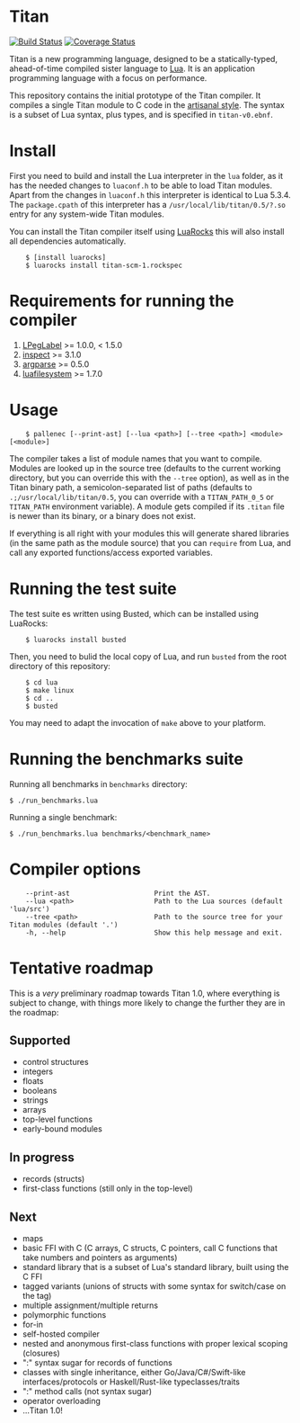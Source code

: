# Titan
[![Build Status](https://travis-ci.org/titan-lang/titan.svg?branch=master)](https://travis-ci.org/titan-lang/titan)
[![Coverage Status](https://codecov.io/gh/titan-lang/titan/coverage.svg?branch=master)](https://codecov.io/gh/titan-lang/titan/branch/master)

Titan is a new programming language, designed to be a statically-typed,
ahead-of-time compiled sister language to [Lua](http://www.lua.org). It is an
application programming language with a focus on performance.

This repository contains the initial prototype
of the Titan compiler. It compiles a single Titan module
to C code in the [artisanal style](https://github.com/titan-lang/artisanal-titan).
The syntax is a subset of Lua syntax, plus types, and is specified in `titan-v0.ebnf`.

# Install

First you need to build and install the Lua interpreter in the `lua` folder, 
as it has the needed changes to `luaconf.h` to be able to load Titan modules. 
Apart from the changes in `luaconf.h` this interpreter is identical to Lua 5.3.4.
The `package.cpath` of this interpreter has a `/usr/local/lib/titan/0.5/?.so`
entry for any system-wide Titan modules.

You can install the Titan compiler itself using  [LuaRocks](http://luarocks.org)
this will also install all dependencies automatically.

        $ [install luarocks]
        $ luarocks install titan-scm-1.rockspec


# Requirements for running the compiler

1. [LPegLabel](https://github.com/sqmedeiros/lpeglabel) >= 1.0.0, < 1.5.0
2. [inspect](https://github.com/kikito/inspect.lua) >= 3.1.0
3. [argparse](https://github.com/mpeterv/argparse) >= 0.5.0
4. [luafilesystem](https://github.com/keplerproject/luafilesystem) >= 1.7.0

# Usage

        $ pallenec [--print-ast] [--lua <path>] [--tree <path>] <module> [<module>]

The compiler takes a list of module names that you want to compile. Modules
are looked up in the source tree (defaults to the current working directory,
but you can override this with the `--tree` option), as well as in the Titan
binary path, a semicolon-separated list of paths 
(defaults to `.;/usr/local/lib/titan/0.5`, you can override with a `TITAN_PATH_0_5`
or `TITAN_PATH` environment variable). A module gets compiled if its `.titan` file
is newer than its binary, or a binary does not exist.

If everything is all right with your modules this will generate shared libraries
(in the same path as the module source) that you can `require` from Lua, and
call any exported functions/access exported variables.

# Running the test suite

The test suite es written using Busted, which can be installed using LuaRocks:

        $ luarocks install busted

Then, you need to bulid the local copy of Lua, and run `busted` from the root directory
of this repository:

        $ cd lua
        $ make linux
        $ cd ..
        $ busted

You may need to adapt the invocation of `make` above to your platform.

# Running the benchmarks suite

Running all benchmarks in `benchmarks` directory:

	$ ./run_benchmarks.lua

Running a single benchmark:

	$ ./run_benchmarks.lua benchmarks/<benchmark_name>

# Compiler options

        --print-ast                     Print the AST.
        --lua <path>                    Path to the Lua sources (default 'lua/src')
        --tree <path>                   Path to the source tree for your Titan modules (default '.')
        -h, --help                      Show this help message and exit.
        
# Tentative roadmap

This is a *very* preliminary roadmap towards Titan 1.0, where everything is
subject to change, with things more likely to change the further
they are in the roadmap:

## Supported

* control structures
* integers
* floats
* booleans
* strings
* arrays
* top-level functions
* early-bound modules

## In progress

* records (structs)
* first-class functions (still only in the top-level)

## Next

* maps
* basic FFI with C (C arrays, C structs, C pointers, call C functions that take numbers and pointers as arguments)
* standard library that is a subset of Lua's standard library, built using the C FFI
* tagged variants (unions of structs with some syntax for switch/case on the tag)
* multiple assignment/multiple returns
* polymorphic functions
* for-in
* self-hosted compiler
* nested and anonymous first-class functions with proper lexical scoping (closures)
* ":" syntax sugar for records of functions
* classes with single inheritance, either Go/Java/C#/Swift-like interfaces/protocols or Haskell/Rust-like typeclasses/traits
* ":" method calls (not syntax sugar)
* operator overloading
* ...Titan 1.0!
